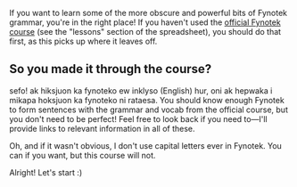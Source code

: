 If you want to learn some of the more obscure and powerful bits of Fynotek grammar, you're in the right place! If you haven't used the [official Fynotek course](https://docs.google.com/spreadsheets/d/1xhD20vikLE6JgUWnj4EwJ9ycEKHQzH_Qi7ZsBBT4j6k/edit) (see the "lessons" section of the spreadsheet), you should do that first, as this picks up where it leaves off.

## So you made it through the course?
sefo! ak hiksjuon ka fynoteko ew inklyso (English) hur, oni ak hepwaka i mikapa hoksjuon ka fynoteko ni rataesa. You should know enough Fynotek to form sentences with the grammar and vocab from the official course, but you don't need to be perfect! Feel free to look back if you need to—I'll provide links to relevant information in all of these.

Oh, and if it wasn't obvious, I don't use capital letters ever in Fynotek. You can if you want, but this course will not.

Alright! Let's start :)
